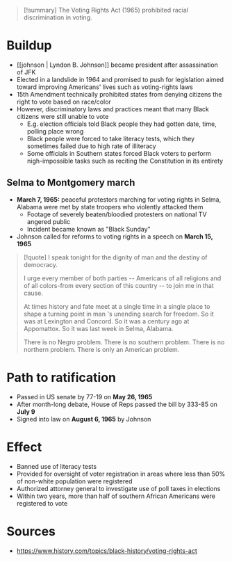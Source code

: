 > [!summary]
> The Voting Rights Act (1965) prohibited racial discrimination in voting.

# Buildup

- [[johnson | Lyndon B. Johnson]] became president after assassination of JFK
- Elected in a landslide in 1964 and promised to push for legislation aimed toward improving Americans' lives such as voting-rights laws
- 15th Amendment technically prohibited states from denying citizens the right to vote based on race/color
- However, discriminatory laws and practices meant that many Black citizens were still unable to vote
	- E.g. election officials told Black people they had gotten date, time, polling place wrong
	- Black people were forced to take literacy tests, which they sometimes failed due to high rate of illiteracy
	- Some officials in Southern states forced Black voters to perform nigh-impossible tasks such as reciting the Constitution in its entirety

## Selma to Montgomery march

- **March 7, 1965:** peaceful protestors marching for voting rights in Selma, Alabama were met by state troopers who violently attacked them
	- Footage of severely beaten/bloodied protesters on national TV angered public
	- Incident became known as "Black Sunday"
- Johnson called for reforms to voting rights in a speech on **March 15, 1965**
> [!quote]
> I speak tonight for the dignity of man and the destiny of democracy.
> 
> I urge every member of both parties -- Americans of all religions and of all
 colors-from every section of this country -- to join me in that cause.
> 
> At times history and fate meet at a single time in a single place to shape a turning point in man 's unending search for freedom. So it was at Lexington and Concord. So it was a century ago at Appomattox. So it was last week in Selma, Alabama.
> 
> There is no Negro problem. There is no southern problem. There is no northern problem. There is only an American problem.

# Path to ratification

- Passed in US senate by 77-19 on **May 26, 1965**
- After month-long debate, House of Reps passed the bill by 333-85 on **July 9**
- Signed into law on **August 6, 1965** by Johnson

# Effect

- Banned use of literacy tests
- Provided for oversight of voter registration in areas where less than 50% of non-white population were registered
- Authorized attorney general to investigate use of poll taxes in elections
- Within two years, more than half of southern African Americans were registered to vote

# Sources

- https://www.history.com/topics/black-history/voting-rights-act
